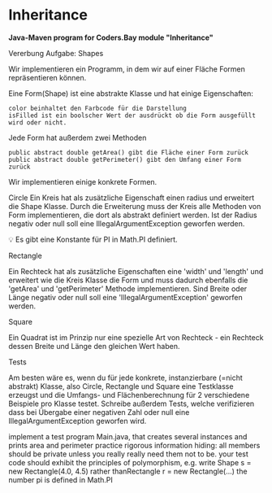 # Inheritance
**Java-Maven program for Coders.Bay module "Inheritance"**

Vererbung
Aufgabe: Shapes

Wir implementieren ein Programm, in dem wir auf einer Fläche Formen repräsentieren können.

Eine Form(Shape) ist eine abstrakte Klasse und hat einige Eigenschaften:

    color beinhaltet den Farbcode für die Darstellung
    isFilled ist ein boolscher Wert der ausdrückt ob die Form ausgefüllt wird oder nicht.

Jede Form hat außerdem zwei Methoden

    public abstract double getArea() gibt die Fläche einer Form zurück
    public abstract double getPerimeter() gibt den Umfang einer Form zurück

Wir implementieren einige konkrete Formen.

Circle
Ein Kreis hat als zusätzliche Eigenschaft einen radius und erweitert die Shape Klasse. Durch die Erweiterung muss der Kreis alle Methoden von Form implementieren, die dort als abstrakt definiert werden. Ist der Radius negativ oder null soll eine IllegalArgumentException geworfen werden.

💡 Es gibt eine Konstante für PI in Math.PI definiert.

Rectangle

Ein Rechteck hat als zusätzliche Eigenschaften eine 'width' und 'length' und erweitert wie die Kreis Klasse die Form und muss dadurch ebenfalls die 'getArea' und 'getPerimeter' Methode implementieren. Sind Breite oder Länge negativ oder null soll eine 'IllegalArgumentException' geworfen werden.

Square

Ein Quadrat ist im Prinzip nur eine spezielle Art von Rechteck - ein Rechteck dessen Breite und Länge den gleichen Wert haben.

Tests

Am besten wäre es, wenn du für jede konkrete, instanzierbare (=nicht abstrakt) Klasse, also Circle, Rectangle und Square eine Testklasse erzeugst und die Umfangs- und Flächenberechnung für 2 verschiedene Beispiele pro Klasse testet. Schreibe außerdem Tests, welche verifizieren dass bei Übergabe einer negativen Zahl oder null eine IllegalArgumentException geworfen wird.

implement a test program Main.java, that creates several instances and prints area and perimeter practice rigorous information hiding: all members should be private unless you really really need them not to be. your test code should exhibit the principles of polymorphism, e.g. write Shape s = new Rectangle(4.0, 4.5) rather thanRectangle r = new Rectangle(...) the number pi is defined in Math.PI 
